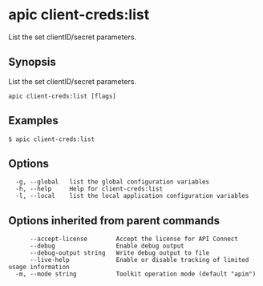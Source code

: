 # apic client-creds:list

List the set clientID/secret parameters.

## Synopsis

List the set clientID/secret parameters.

```
apic client-creds:list [flags]
```

## Examples

```
$ apic client-creds:list

```

## Options

```
  -g, --global   list the global configuration variables
  -h, --help     Help for client-creds:list
  -l, --local    list the local application configuration variables
```

## Options inherited from parent commands

```
      --accept-license        Accept the license for API Connect
      --debug                 Enable debug output
      --debug-output string   Write debug output to file
      --live-help             Enable or disable tracking of limited usage information
  -m, --mode string           Toolkit operation mode (default "apim")
```
